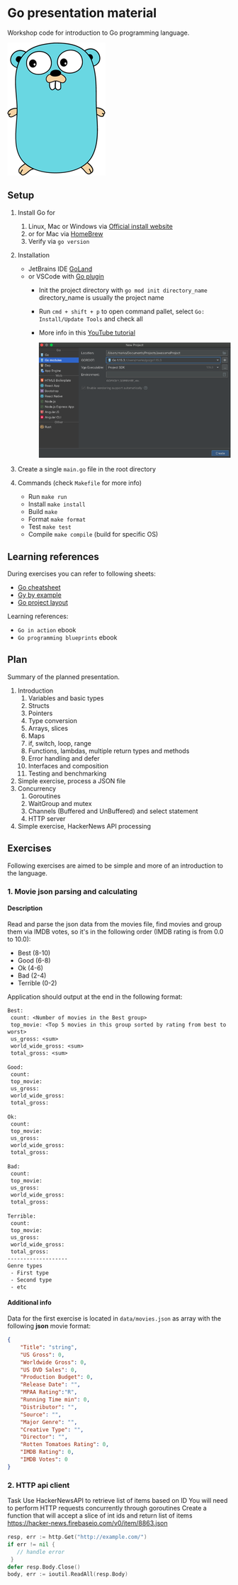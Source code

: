 # Go presentation material

Workshop code for introduction to Go programming language.

   ![Gopher](./assets/gopher.png)

## Setup
1. Install Go for
    1. Linux, Mac or Windows via [Official install website](https://golang.org/doc/install) 
    2. or for Mac via [HomeBrew](https://formulae.brew.sh/formula/go)
    3. Verify via `go version`
     
2. Installation 
    - JetBrains IDE [GoLand](https://www.jetbrains.com/go/)
    - or VSCode with [Go plugin](https://code.visualstudio.com/docs/languages/go)
        - Init the project directory with `go mod init directory_name` directory_name is usually the project name
        - Run `cmd + shift + p` to open command pallet, select `Go: Install/Update Tools` and check all 
        - More info in this [YouTube tutorial](https://www.youtube.com/watch?v=TfCMweSHWHw) 

            ![Intelij new Go Project](./assets/go_new_project.png)
    
3. Create a single `main.go` file in the root directory

4. Commands (check `Makefile` for more info)
    - Run `make run`
    - Install `make install`
    - Build `make`
    - Format `make format`
    - Test `make test`
    - Compile `make compile` (build for specific OS) 

## Learning references

During exercises you can refer to following sheets:
 - [Go cheatsheet](https://devhints.io/go)
 - [Gy by example](https://gobyexample.com/)
 - [Go project layout](https://github.com/golang-standards/project-layout)
 
Learning references:
 - `Go in action` ebook
 - `Go programming blueprints` ebook

## Plan
Summary of the planned presentation.

1. Introduction
    1. Variables and basic types
    2. Structs
    3. Pointers
    4. Type conversion
    5. Arrays, slices
    6. Maps
    7. if, switch, loop, range
    8. Functions, lambdas, multiple return types and methods
    9. Error handling and defer
    10. Interfaces and composition
    11. Testing and benchmarking
2. Simple exercise, process a JSON file
3. Concurrency
    1. Goroutines
    2. WaitGroup and mutex
    3. Channels (Buffered and UnBuffered) and select statement
    4. HTTP server
4. Simple exercise, HackerNews API processing


## Exercises
Following exercises are aimed to be simple and more of an introduction to the language.

### 1. Movie json parsing and calculating
#### Description
Read and parse the json data from the movies file, find movies and group them via IMDB votes, 
so it's in the following order (IMDB rating is from 0.0 to 10.0):
 - Best (8-10)
 - Good (6-8)
 - Ok (4-6)
 - Bad (2-4)
 - Terrible (0-2)

Application should output at the end in the following format:
```text
Best:
 count: <Number of movies in the Best group>
 top_movie: <Top 5 movies in this group sorted by rating from best to worst>
 us_gross: <sum>
 world_wide_gross: <sum>
 total_gross: <sum>

Good:
 count:
 top_movie:
 us_gross: 
 world_wide_gross:
 total_gross:

Ok:
 count:
 top_movie:
 us_gross: 
 world_wide_gross:
 total_gross:

Bad:
 count:
 top_movie:
 us_gross: 
 world_wide_gross:
 total_gross:

Terrible:
 count: 
 top_movie:
 us_gross: 
 world_wide_gross:
 total_gross:
-------------------
Genre types
 - First type
 - Second type
 - etc
```

#### Additional info

Data for the first exercise is located in `data/movies.json` as array with the following **json** movie format:
```json
{
    "Title": "string",
    "US Gross": 0,
    "Worldwide Gross": 0,
    "US DVD Sales": 0,
    "Production Budget": 0,
    "Release Date": "",
    "MPAA Rating":"R",
    "Running Time min": 0,
    "Distributor": "",
    "Source": "",
    "Major Genre": "",
    "Creative Type": "",
    "Director": "",
    "Rotten Tomatoes Rating": 0,
    "IMDB Rating": 0,
    "IMDB Votes": 0
}
```

### 2. HTTP api client

Task
Use HackerNewsAPI to retrieve list of items based on ID
You will need to perform HTTP requests concurrently through goroutines
Create a function that will accept a slice of int ids and return list of items
https://hacker-news.firebaseio.com/v0/item/8863.json
```go
resp, err := http.Get("http://example.com/")
if err != nil {
   // handle error
 }
defer resp.Body.Close()
body, err := ioutil.ReadAll(resp.Body)
```
